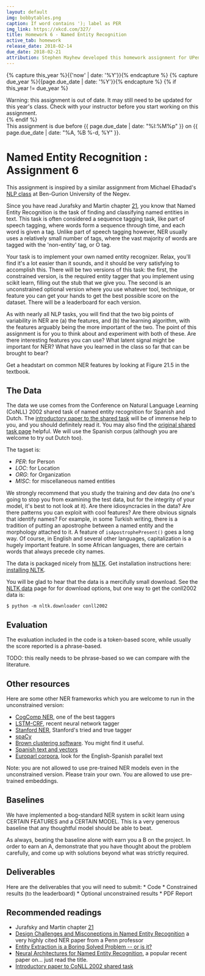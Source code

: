 ```yaml
---
layout: default
img: bobbytables.png
caption: If word contains '); label as PER
img_link: https://xkcd.com/327/   
title: Homework 6 - Named Entity Recognition
active_tab: homework
release_date: 2018-02-14
due_date: 2018-02-21
attribution: Stephen Mayhew developed this homework assignment for UPenn's CIS 530 class in Spring 2018.
---
```


<!-- Check whether the assignment is up to date -->
{% capture this_year %}{{'now' | date: '%Y'}}{% endcapture %}
{% capture due_year %}{{page.due_date | date: '%Y'}}{% endcapture %}
{% if this_year != due_year %} 
<div class="alert alert-danger">
Warning: this assignment is out of date.  It may still need to be updated for this year's class.  Check with your instructor before you start working on this assignment.
</div>
{% endif %}
<!-- End of check whether the assignment is up to date -->

<div class="alert alert-info">
This assignment is due before {{ page.due_date | date: "%I:%M%p" }} on {{ page.due_date | date: "%A, %B %-d, %Y" }}.
</div>

Named Entity Recognition <span class="text-muted">: Assignment 6</span>
=============================================================

<div class="alert alert-warning">
This assignment is inspired by a similar assignment from Michael Elhadad's <a href="https://www.cs.bgu.ac.il/~elhadad/nlp17.html">NLP class</a> at Ben-Gurion University of the Negev.
</div>

Since you have read Jurafsky and Martin chapter [21](https://web.stanford.edu/~jurafsky/slp3/21.pdf), you know that Named Entity Recognition is the task of finding and classifying named entities in text. This task is often considered a sequence tagging task, like part of speech tagging, where words form a sequence through time, and each word is given a tag. Unlike part of speech tagging however, NER usually uses a relatively small number of tags, where the vast majority of words are tagged with the 'non-entity' tag, or O tag.

Your task is to implement your own named entity recognizer. Relax, you'll find it's a lot easier than it sounds, and it should be very satisfying to accomplish this. There will be two versions of this task: the first, the constrained version, is the required entity tagger that you implement using scikit learn, filling out the stub that we give you. The second is an unconstrained optional version where you use whatever tool, technique, or feature you can get your hands to get the best possible score on the dataset. There will be a leaderboard for each version.

As with nearly all NLP tasks, you will find that the two big points of variability in NER are (a) the features, and (b) the learning algorithm, with the features arguably being the more important of the two. The point of this assignment is for you to think about and experiment with both of these. Are there interesting features you can use? What latent signal might be important for NER? What have you learned in the class so far that can be brought to bear?

Get a headstart on common NER features by looking at Figure 21.5 in the textbook. 


## The Data

The data we use comes from the Conference on Natural Language Learning (CoNLL) 2002 shared task of named entity recognition for Spanish and Dutch. The [introductory paper to the shared task](http://www.aclweb.org/anthology/W02-2024) will be of immense help to you, and you should definitely read it. You may also find the [original shared task page](https://www.clips.uantwerpen.be/conll2002/ner/) helpful. We will use the Spanish corpus (although you are welcome to try out Dutch too).  

The tagset is:
* *PER*: for Person
* *LOC*: for Location
* *ORG*: for Organization
* *MISC*: for miscellaneous named entities

We strongly recommend that you study the training and dev data (no one's going to stop you from examining the test data, but for the integrity of your model, it's best to not look at it). Are there idiosyncracies in the data? Are there patterns you can exploit with cool features? Are there obvious signals that identify names? For example, in some Turkish writing, there is a tradition of putting an apostrophe between a named entity and the morphology attached to it. A feature of `isApostrophePresent()` goes a long way. Of course, in English and several other languages, capitalization is a hugely important feature. In some African languages, there are certain words that always precede city names. 

The data is packaged nicely from [NLTK](http://www.nltk.org/). Get installation instructions here: [installing NLTK](http://www.nltk.org/install.html).

You will be glad to hear that the data is a mercifully small download. See the [NLTK data](http://www.nltk.org/data) page for for download options, but one way to get the conll2002 data is:

```
$ python -m nltk.downloader conll2002
```



## Evaluation

The evaluation included in the code is a token-based score, while usually the score reported is a phrase-based.

TODO: this really needs to be phrase-based so we can compare with the literature.

## Other resources

Here are some other NER frameworks which you are welcome to run in the unconstrained version:
* [CogComp NER](https://github.com/CogComp/cogcomp-nlp/tree/master/ner), one of the best taggers
* [LSTM-CRF](https://github.com/glample/tagger), recent neural network tagger
* [Stanford NER](https://nlp.stanford.edu/software/CRF-NER.shtml), Stanford's tried and true tagger
* [spaCy](https://spacy.io/usage/training)
* [Brown clustering software](https://github.com/percyliang/brown-cluster). You might find it useful.
* [Spanish text and vectors](http://crscardellino.me/SBWCE/)
* [Europarl corpora](http://www.statmt.org/europarl/), look for the English-Spanish parallel text

Note: you are not allowed to use pre-trained NER models even in the unconstrained version. Please train your own. You are allowed to use pre-trained embeddings.

## Baselines

We have implemented a bog-standard NER system in scikit learn using CERTAIN FEATURES and a CERTAIN MODEL. This is a very generous baseline that any thoughtful model should be able to beat. 

As always, beating the baseline alone with earn you a B on the project. In order to earn an A, demonstrate that you have thought about the problem carefully, and come up with solutions beyond what was strictly required. 


## Deliverables 
<div class="alert alert-warning" markdown="1">
Here are the deliverables that you will need to submit:
* Code
* Constrained results (to the leaderboard)
* Optional unconstrained results
* PDF Report
</div>

## Recommended readings
* Jurafsky and Martin chapter [21](https://web.stanford.edu/~jurafsky/slp3/21.pdf)
* [Design Challenges and Misconeptions in Named Entity Recognition](http://cogcomp.org/papers/RatinovRo09.pdf) a very highly cited NER paper from a Penn professor
* [Entity Extraction is a Boring Solved Problem -- or is it?](https://aclanthology.info/pdf/N/N07/N07-2046.pdf)
* [Neural Architectures for Named Entity Recognition](https://arxiv.org/abs/1603.01360), a popular recent paper on... just read the title.
* [Introductory paper to CoNLL 2002 shared task](http://www.aclweb.org/anthology/W02-2024)